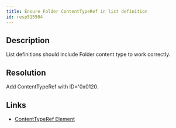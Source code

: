 ```yaml
---
title: Ensure Folder ContentTypeRef in list definition
id: resp515504
---
```

## Description
List definitions should include Folder content type to work correctly.

## Resolution
Add ContentTypeRef with ID='0x0120.

## Links
- [ContentTypeRef Element](http://msdn.microsoft.com/en-us/library/office/aa543767(v=office.14).aspx)
